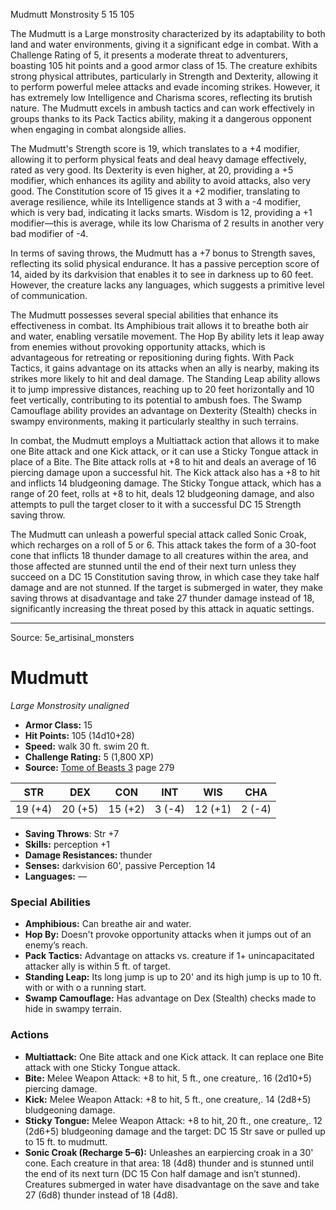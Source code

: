 <MonsterName/>Mudmutt</MonsterName>
<CreatureType/>Monstrosity</CreatureType>
<CR/>5</CR>
<AC/>15</AC>
<HP/>105</HP>
<summary>The Mudmutt is a Large monstrosity characterized by its adaptability to both land and water environments, giving it a significant edge in combat. With a Challenge Rating of 5, it presents a moderate threat to adventurers, boasting 105 hit points and a good armor class of 15. The creature exhibits strong physical attributes, particularly in Strength and Dexterity, allowing it to perform powerful melee attacks and evade incoming strikes. However, it has extremely low Intelligence and Charisma scores, reflecting its brutish nature. The Mudmutt excels in ambush tactics and can work effectively in groups thanks to its Pack Tactics ability, making it a dangerous opponent when engaging in combat alongside allies.</summary>

<detail>

The Mudmutt's Strength score is 19, which translates to a +4 modifier, allowing it to perform physical feats and deal heavy damage effectively, rated as very good. Its Dexterity is even higher, at 20, providing a +5 modifier, which enhances its agility and ability to avoid attacks, also very good. The Constitution score of 15 gives it a +2 modifier, translating to average resilience, while its Intelligence stands at 3 with a -4 modifier, which is very bad, indicating it lacks smarts. Wisdom is 12, providing a +1 modifier—this is average, while its low Charisma of 2 results in another very bad modifier of -4.

In terms of saving throws, the Mudmutt has a +7 bonus to Strength saves, reflecting its solid physical endurance. It has a passive perception score of 14, aided by its darkvision that enables it to see in darkness up to 60 feet. However, the creature lacks any languages, which suggests a primitive level of communication.

The Mudmutt possesses several special abilities that enhance its effectiveness in combat. Its Amphibious trait allows it to breathe both air and water, enabling versatile movement. The Hop By ability lets it leap away from enemies without provoking opportunity attacks, which is advantageous for retreating or repositioning during fights. With Pack Tactics, it gains advantage on its attacks when an ally is nearby, making its strikes more likely to hit and deal damage. The Standing Leap ability allows it to jump impressive distances, reaching up to 20 feet horizontally and 10 feet vertically, contributing to its potential to ambush foes. The Swamp Camouflage ability provides an advantage on Dexterity (Stealth) checks in swampy environments, making it particularly stealthy in such terrains.

In combat, the Mudmutt employs a Multiattack action that allows it to make one Bite attack and one Kick attack, or it can use a Sticky Tongue attack in place of a Bite. The Bite attack rolls at +8 to hit and deals an average of 16 piercing damage upon a successful hit. The Kick attack also has a +8 to hit and inflicts 14 bludgeoning damage. The Sticky Tongue attack, which has a range of 20 feet, rolls at +8 to hit, deals 12 bludgeoning damage, and also attempts to pull the target closer to it with a successful DC 15 Strength saving throw.

The Mudmutt can unleash a powerful special attack called Sonic Croak, which recharges on a roll of 5 or 6. This attack takes the form of a 30-foot cone that inflicts 18 thunder damage to all creatures within the area, and those affected are stunned until the end of their next turn unless they succeed on a DC 15 Constitution saving throw, in which case they take half damage and are not stunned. If the target is submerged in water, they make saving throws at disadvantage and take 27 thunder damage instead of 18, significantly increasing the threat posed by this attack in aquatic settings.</detail>



---

Source: 5e_artisinal_monsters

# Mudmutt

*Large* *Monstrosity* *unaligned*

- **Armor Class:** 15
- **Hit Points:** 105 (14d10+28)
- **Speed:** walk 30 ft. swim 20 ft.
- **Challenge Rating:** 5 (1,800 XP)
- **Source:** [Tome of Beasts 3](https://koboldpress.com/kpstore/product/tome-of-beasts-3-for-5th-edition/) page 279

| STR | DEX | CON | INT | WIS | CHA |
| --- | --- | --- | --- | --- | --- |
| 19 (+4) | 20 (+5) | 15 (+2) | 3 (-4) | 12 (+1) | 2 (-4) |

- **Saving Throws**: Str +7
- **Skills:** perception +1
- **Damage Resistances:** thunder
- **Senses:** darkvision 60', passive Perception 14
- **Languages:** —

### Special Abilities

- **Amphibious:** Can breathe air and water.
- **Hop By:** Doesn't provoke opportunity attacks when it jumps out of an enemy’s reach.
- **Pack Tactics:** Advantage on attacks vs. creature if 1+ unincapacitated attacker ally is within 5 ft. of target.
- **Standing Leap:** Its long jump is up to 20' and its high jump is up to 10 ft. with or with o a running start.
- **Swamp Camouflage:** Has advantage on Dex (Stealth) checks made to hide in swampy terrain.

### Actions

- **Multiattack:** One Bite attack and one Kick attack. It can replace one Bite attack with one Sticky Tongue attack.
- **Bite:** Melee Weapon Attack: +8 to hit, 5 ft., one creature,. 16 (2d10+5) piercing damage.
- **Kick:** Melee Weapon Attack: +8 to hit, 5 ft., one creature,. 14 (2d8+5) bludgeoning damage.
- **Sticky Tongue:** Melee Weapon Attack: +8 to hit, 20 ft., one creature,. 12 (2d6+5) bludgeoning damage and the target: DC 15 Str save or pulled up to 15 ft. to mudmutt.
- **Sonic Croak (Recharge 5–6):** Unleashes an earpiercing croak in a 30' cone. Each creature in that area: 18 (4d8) thunder and is stunned until the end of its next turn (DC 15 Con half damage and isn’t stunned). Creatures submerged in water have disadvantage on the save and take 27 (6d8) thunder instead of 18 (4d8).




